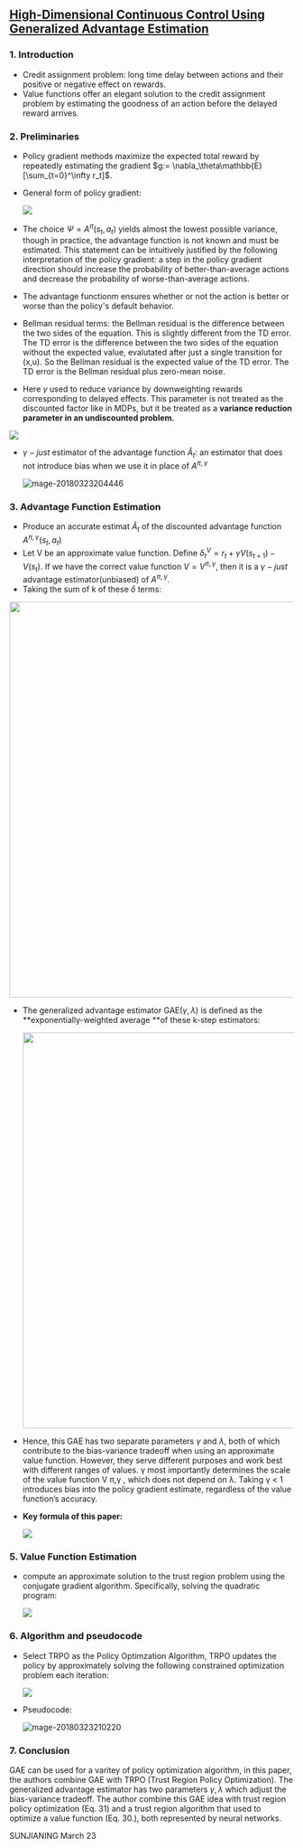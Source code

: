 ## [High-Dimensional Continuous Control Using Generalized Advantage Estimation](https://arxiv.org/pdf/1506.02438.pdf)

### 1. Introduction

- Credit assignment problem: long time delay between actions and their positive or negative effect on rewards.
- Value functions offer an elegant solution to the credit assignment problem by estimating the goodness of an action before the delayed reward arrives. 

### 2. Preliminaries

- Policy gradient methods maximize the expected total reward by repeatedly estimating the gradient $g:= \nabla_\theta\mathbb{E}[\sum_{t=0}^\infty r_t]$. 

- General form of policy gradient:

  ![](https://ws1.sinaimg.cn/large/006tKfTcgy1fpnlqw1z03j31540kgdjw.jpg)

- The choice $\Psi=A^\pi (s_t,a_t)$ yields almost the lowest possible variance, though in practice, the advantage function is not known and must be estimated. This statement can be intuitively justified by the following interpretation of the policy gradient: a step in the policy gradient direction should increase the probability of better-than-average actions and decrease the probability of worse-than-average actions.

- The advantage functionm ensures whether or not the action is better or worse than the policy's default behavior.

- Bellman residual terms: the Bellman residual is the difference between the two sides of the equation. This is slightly different from the TD error. The TD error is the difference between the two sides of the equation without the expected value, evalutated after just a single transition for (x,u). So the Bellman residual is the expected value of the TD error. The TD error is the Bellman residual plus zero-mean noise.

- Here $\gamma$ used to reduce variance by downweighting rewards corresponding to delayed effects. This parameter is not treated as the discounted factor like in MDPs, but it be treated as a **variance reduction parameter in an undiscounted problem.** 

![](https://ws1.sinaimg.cn/large/006tKfTcgy1fpnm39xh3cj31280aignb.jpg)

- $\gamma-just$ estimator of the advantage function $\hat A_t$: an estimator that does not introduce bias when we use it in place of $A^{\pi,\gamma}$

  ![mage-20180323204446](/var/folders/gn/ryfdjg7537z8w1tkpnm2np5r0000gn/T/abnerworks.Typora/image-201803232044465.png)

### 3. Advantage Function Estimation

- Produce an accurate estimat $\hat A_t$ of the discounted advantage function $A^{\pi, \gamma}(s_t, a_t)$
- Let V be an approximate value function. Define $\delta_t^V=r_t+\gamma V(s_{t+1})-V(s_t)$. If we have the correct value function $V=V^{\pi, \gamma}$, then it is a $\gamma-just$ advantage estimator(unbiased) of $A^{\pi, \gamma}$.
- Taking the sum of k of these $\delta$ terms:

<img src="https://ws3.sinaimg.cn/large/006tKfTcgy1fpnmdb6l6vj30xu0b8jss.jpg" width="700px"/>

- The generalized advantage estimator GAE($\gamma, \lambda$) is defined as the **exponentially-weighted average **of these k-step estimators:

  <img src="https://ws3.sinaimg.cn/large/006tKfTcgy1fpnmem5m78j30yy0dk0ul.jpg" width="700px" />

- Hence, this GAE has two separate parameters $\gamma$ and $\lambda$, both of which contribute to the bias-variance tradeoff when using an approximate value function. However, they serve different purposes and work best with different ranges of values. γ most importantly determines the scale of the value function V π,γ , which does not depend on λ. Taking γ < 1 introduces bias into the policy gradient estimate, regardless of the value function’s accuracy.

- **Key formula of this paper:**

  ![](https://ws3.sinaimg.cn/large/006tKfTcgy1fpnmik6jbkj30ze03gmxn.jpg)

### 5. Value Function Estimation

- compute an approximate solution to the trust region problem using the conjugate gradient algorithm. Specifically, solving the quadratic program:

  ![](https://ws4.sinaimg.cn/large/006tKfTcgy1fpnmle3ycwj314i0e6ae7.jpg)

### 6. Algorithm and pseudocode

- Select TRPO as the Policy Optimzation Algorithm, TRPO updates the policy by approximately solving the following constrained optimization problem each iteration:

  ![](https://ws3.sinaimg.cn/large/006tKfTcgy1fpnmprhc98j30xq0aaq4h.jpg)

- Pseudocode:

  ![mage-20180323210220](/var/folders/gn/ryfdjg7537z8w1tkpnm2np5r0000gn/T/abnerworks.Typora/image-201803232102209.png)

### 7. Conclusion

GAE can be used for a varitey of policy optimization algorithm, in this paper, the authors combine GAE with TRPO (Trust Region Policy Optimization). The generalized advantage estimator has two parameters $\gamma, \lambda$ which adjust the bias-variance tradeoff. The author combine this GAE idea with trust region policy optimization (Eq. 31) and a trust region algorithm that used to optimize a value function (Eq. 30.), both represented by neural networks. 



SUNJIANING  March 23









